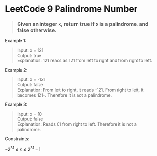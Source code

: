 # LeetCode 9 Palindrome Number

> ### Given an integer x, return true if x is a palindrome, and false otherwise.

 

Example 1:

>Input: x = 121  
>Output: true  
>Explanation: 121 reads as 121 from left to right and from right to left.

Example 2:

>Input: x = -121   
> Output: false   
> Explanation: From left to right, it reads -121. From right to left, it becomes 121-. Therefore it is not a palindrome.

Example 3:

> Input: x = 10   
> Output: false   
> Explanation: Reads 01 from right to left. Therefore it is not a palindrome.

 

Constraints:

${{-2}^{31} \leq {x} \leq {2}^{31} - {1}}$
